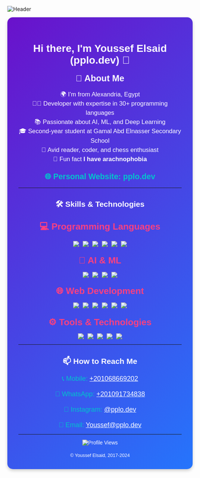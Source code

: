 ![Header](https://i.ibb.co/4Zy6Xv2/github-header-image.png)
<div align="center" style="background: linear-gradient(135deg, #6a11cb 0%, #2575fc 100%); padding: 30px; border-radius: 15px; box-shadow: 0 4px 8px rgba(0, 0, 0, 0.2); font-family: Arial, sans-serif; color: white;">

# Hi there, I'm Youssef Elsaid (pplo.dev) 👋



<div style="font-size: 1.7em; font-weight: bold; margin-bottom: 10px;">🚀 About Me</div>
<p style="font-size: 1.2em; max-width: 600px; line-height: 1.5;">
🌍 I'm from Alexandria, Egypt<br>
🧑‍💻 Developer with expertise in 30+ programming languages<br>
📚 Passionate about AI, ML, and Deep Learning<br>
🎓 Second-year student at Gamal Abd Elnasser Secondary School<br>
🧠 Avid reader, coder, and chess enthusiast<br>
🎲 Fun fact <b>I have arachnophobia</b><br>
</p>

### <a href="https://pplo.dev" style="color: #00c4cc; font-size: 1.3em; text-decoration: none;">🌐 Personal Website: pplo.dev</a>

---

## 🛠 Skills & Technologies


### <div style="font-size: 1.5em; font-weight: bold; color: #ff4081;">💻 Programming Languages</div>
<div style="margin-top: 10px; display: flex; justify-content: center; flex-wrap: wrap; gap: 10px;">
  <img src="https://img.shields.io/badge/Python-3776AB?style=for-the-badge&logo=python&logoColor=white" />
  <img src="https://img.shields.io/badge/PHP-777BB4?style=for-the-badge&logo=php&logoColor=white" />
  <img src="https://img.shields.io/badge/Lua-2C2D72?style=for-the-badge&logo=lua&logoColor=white" />
  <img src="https://img.shields.io/badge/JavaScript-F7DF1E?style=for-the-badge&logo=javascript&logoColor=black" />
  <img src="https://img.shields.io/badge/Java-007396?style=for-the-badge&logo=java&logoColor=white" />
  <img src="https://img.shields.io/badge/C++-00599C?style=for-the-badge&logo=c%2B%2B&logoColor=white" />
</div>

### <div style="font-size: 1.5em; font-weight: bold; color: #ff4081;">🤖 AI & ML</div>
<div style="margin-top: 10px; display: flex; justify-content: center; flex-wrap: wrap; gap: 10px;">
  <img src="https://img.shields.io/badge/TensorFlow-FF6F00?style=for-the-badge&logo=tensorflow&logoColor=white" />
  <img src="https://img.shields.io/badge/Keras-D00000?style=for-the-badge&logo=keras&logoColor=white" />
  <img src="https://img.shields.io/badge/PyTorch-EE4C2C?style=for-the-badge&logo=pytorch&logoColor=white" />
  <img src="https://img.shields.io/badge/Scikit--Learn-F7931E?style=for-the-badge&logo=scikit-learn&logoColor=black" />
</div>

### <div style="font-size: 1.5em; font-weight: bold; color: #ff4081;">🌐 Web Development</div>
<div style="margin-top: 10px; display: flex; justify-content: center; flex-wrap: wrap; gap: 10px;">
  <img src="https://img.shields.io/badge/HTML5-E34F26?style=for-the-badge&logo=html5&logoColor=white" />
  <img src="https://img.shields.io/badge/CSS3-1572B6?style=for-the-badge&logo=css3&logoColor=white" />
  <img src="https://img.shields.io/badge/Flask-000000?style=for-the-badge&logo=flask&logoColor=white" />
  <img src="https://img.shields.io/badge/Django-092E20?style=for-the-badge&logo=django&logoColor=white" />
  <img src="https://img.shields.io/badge/Node.js-339933?style=for-the-badge&logo=node.js&logoColor=white" />
  <img src="https://img.shields.io/badge/React-61DAFB?style=for-the-badge&logo=react&logoColor=black" />
</div>

### <div style="font-size: 1.5em; font-weight: bold; color: #ff4081;">⚙️ Tools & Technologies</div>
<div style="margin-top: 10px; display: flex; justify-content: center; flex-wrap: wrap; gap: 10px;">
  <img src="https://img.shields.io/badge/Git-F05032?style=for-the-badge&logo=git&logoColor=white" />
  <img src="https://img.shields.io/badge/Docker-2496ED?style=for-the-badge&logo=docker&logoColor=white" />
  <img src="https://img.shields.io/badge/VS%20Code-007ACC?style=for-the-badge&logo=visual-studio-code&logoColor=white" />
  <img src="https://img.shields.io/badge/Jupyter-F37626?style=for-the-badge&logo=jupyter&logoColor=white" />
  <img src="https://img.shields.io/badge/Linux-FCC624?style=for-the-badge&logo=linux&logoColor=black" />
</div>


---


## 📫 How to Reach Me

<div align="center" style="color: #00c4cc; font-size: 1.3em;">
  📞 Mobile: <a href="tel:+201068669202" style="color: #fff;">+201068669202</a><br><br>
  📱 WhatsApp: <a href="https://wa.me/+201091734838" style="color: #fff;">+201091734838</a><br><br>
  📸 Instagram: <a href="https://instagram.com/pplo.dev" style="color: #fff;">@pplo.dev</a><br><br>
  📧 Email: <a href="mailto:Youssef@pplo.dev" style="color: #fff;">Youssef@pplo.dev</a>
</div>

---



![Profile Views](https://api.visitorbadge.io/api/visitors?path=pplo)

<div style="font-size: 0.9em; margin-top: 20px;">
© Youssef Elsaid, 2017-2024 
</div>

</div>
